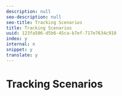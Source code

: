 ```yaml
---
description: null
seo-description: null
seo-title: Tracking Scenarios
title: Tracking Scenarios
uuid: 123fa506-d5b6-45ca-b7ef-717e7634c910
index: y
internal: n
snippet: y
translate: y
---
```


# Tracking Scenarios

